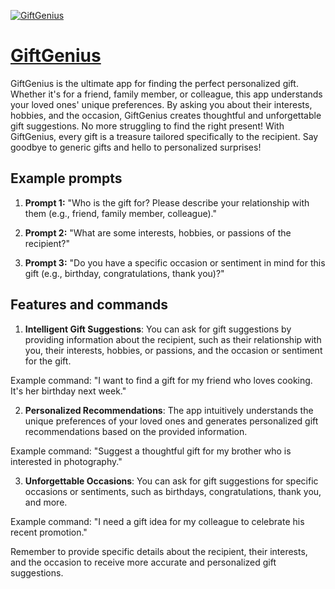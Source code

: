[![GiftGenius](https://files.oaiusercontent.com/file-1rCDpqYorEE1CkRrtkEmDjL2?se=2123-10-18T10%3A40%3A15Z&sp=r&sv=2021-08-06&sr=b&rscc=max-age%3D31536000%2C%20immutable&rscd=attachment%3B%20filename%3Dgarrettf_app_Icon_single_image._Flat_vector._Dreamcore._IDeas__7ca3e47d-172c-4522-89f8-52d8db71eced.png&sig=K4aUgzsaiQu2rKergkiCOEy/uaoLz78pWRXQVY4vEIo%3D)](https://chat.openai.com/g/g-94RRLJKQy-giftgenius)

# [GiftGenius](https://chat.openai.com/g/g-94RRLJKQy-giftgenius)

GiftGenius is the ultimate app for finding the perfect personalized gift. Whether it's for a friend, family member, or colleague, this app understands your loved ones' unique preferences. By asking you about their interests, hobbies, and the occasion, GiftGenius creates thoughtful and unforgettable gift suggestions. No more struggling to find the right present! With GiftGenius, every gift is a treasure tailored specifically to the recipient. Say goodbye to generic gifts and hello to personalized surprises!

## Example prompts

1. **Prompt 1:** "Who is the gift for? Please describe your relationship with them (e.g., friend, family member, colleague)."

2. **Prompt 2:** "What are some interests, hobbies, or passions of the recipient?"

3. **Prompt 3:** "Do you have a specific occasion or sentiment in mind for this gift (e.g., birthday, congratulations, thank you)?"

## Features and commands

1. **Intelligent Gift Suggestions**: You can ask for gift suggestions by providing information about the recipient, such as their relationship with you, their interests, hobbies, or passions, and the occasion or sentiment for the gift.

Example command: "I want to find a gift for my friend who loves cooking. It's her birthday next week."

2. **Personalized Recommendations**: The app intuitively understands the unique preferences of your loved ones and generates personalized gift recommendations based on the provided information.

Example command: "Suggest a thoughtful gift for my brother who is interested in photography."

3. **Unforgettable Occasions**: You can ask for gift suggestions for specific occasions or sentiments, such as birthdays, congratulations, thank you, and more.

Example command: "I need a gift idea for my colleague to celebrate his recent promotion."

Remember to provide specific details about the recipient, their interests, and the occasion to receive more accurate and personalized gift suggestions.